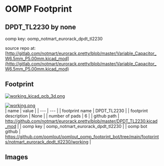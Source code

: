 # OOMP Footprint  
## DPDT_TL2230  by none  
  
oomp key: oomp_notmart_eurorack_dpdt_tl2230  
  
source repo at: [http://gitlab.com/notmart/eurorack.pretty/blob/master/Variable_Capacitor_W6.5mm_P5.00mm.kicad_mod](http://gitlab.com/notmart/eurorack.pretty/blob/master/Variable_Capacitor_W6.5mm_P5.00mm.kicad_mod)  
## Footprint  
  
[![working_kicad_pcb_3d.png](working_kicad_pcb_3d_600.png)](working_kicad_pcb_3d.png)  
  
[![working.png](working_600.png)](working.png)  
| name | value | 
| --- | --- | 
| footprint name | DPDT_TL2230 | 
| footprint description | None | 
| number of pads | 6 | 
| github path | http://github.com/notmart/eurorack.pretty/blob/master/DPDT_TL2230.kicad_mod | 
| oomp key | oomp_notmart_eurorack_dpdt_tl2230 | 
| oomp bot github | https://github.com/oomlout/oomlout_oomp_footprint_bot/tree/main/footprints/notmart_eurorack_dpdt_tl2230/working | 
## Images  
